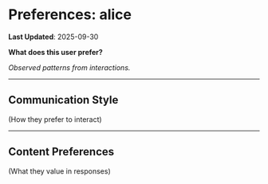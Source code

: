 # Preferences: alice

**Last Updated**: 2025-09-30

**What does this user prefer?**

*Observed patterns from interactions.*

---

## Communication Style

(How they prefer to interact)

---

## Content Preferences

(What they value in responses)
